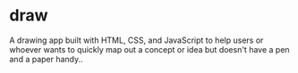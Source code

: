 # draw
A drawing app built with HTML, CSS, and JavaScript to help users or whoever wants to quickly map out a concept or idea but doesn't have a pen and a paper handy..
